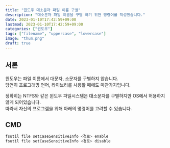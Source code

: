 ```yaml
---
title: "윈도우 대소문자 파일 이름 구별"
description: "대소문자 파일 이름을 구별 하기 위한 명령어를 작성했습니다."
date: 2023-01-10T17:42:59+09:00
lastmod: 2023-01-10T17:42:59+09:00
categories: ["윈도우"]
tags: ["filename", "uppercase", "lowercase"]
image: "thum.png"
draft: true
---
```


## 서론

윈도우는 파일 이름에서 대문자, 소문자를 구별하지 않습니다.  
당연히 프로그래밍 언어, 라이브리를 사용할 때에도 마찬가지입니다.

정확히는 NTFS와 같은 윈도우 파일시스템은 대소문자를 구별하지만 OS에서 허용하지 않게 되어있습니다.  
따라서 자신의 프로그램을 위해 아래의 명령어를 고려할 수 있습니다.

## CMD

```powershell
fsutil file setCaseSensitiveInfo <경로> enable
fsutil file setCaseSensitiveInfo <경로> disable
```